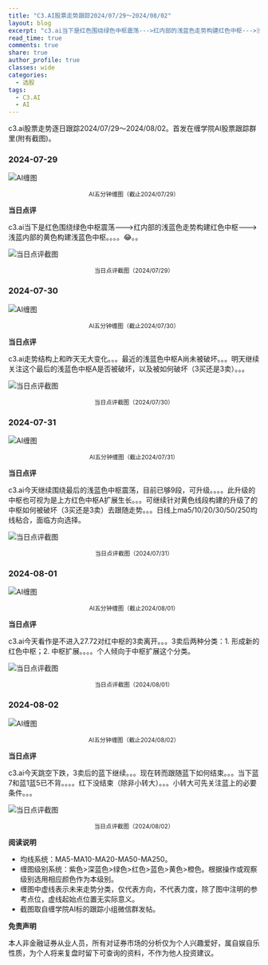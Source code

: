 ```yaml
---
title: "C3.AI股票走势跟踪2024/07/29～2024/08/02"
layout: blog
excerpt: "c3.ai当下是红色围绕绿色中枢震荡--->红内部的浅蓝色走势构建红色中枢--->浅蓝内部的黄色构建浅蓝色中枢"
read_time: true
comments: true
share: true
author_profile: true
classes: wide
categories:
  - 选股
tags:
  - C3.AI
  - AI
---
```


c3.ai股票走势逐日跟踪2024/07/29～2024/08/02。首发在缠学院AI股票跟踪群里(附有截图)。

### 2024-07-29

![AI缠图](https://file.olim.in/img/2024/AI-20240729-m15-c.png)
<small><center>AI五分钟缠图（截止2024/07/29）</center></small>

**当日点评**

c3.ai当下是红色围绕绿色中枢震荡--->红内部的浅蓝色走势构建红色中枢--->浅蓝内部的黄色构建浅蓝色中枢。。。。😂。。

![当日点评截图](https://file.olim.in/img/2024/AI-20240729-comments-1.png)
<small><center>当日点评截图（2024/07/29）</center></small>


### 2024-07-30

![AI缠图](https://file.olim.in/img/2024/AI-20240730-m15-c.png)
<small><center>AI五分钟缠图（截止2024/07/30）</center></small>

**当日点评**

c3.ai走势结构上和昨天无大变化。。。最近的浅蓝色中枢A尚未被破坏。。。明天继续关注这个最后的浅蓝色中枢A是否被破坏，以及被如何破坏（3买还是3卖）。。。

![当日点评截图](https://file.olim.in/img/2024/AI-20240730-comments-1.png)
<small><center>当日点评截图（2024/07/30）</center></small>

### 2024-07-31

![AI缠图](https://file.olim.in/img/2024/AI-20240731-m5-c.png)
<small><center>AI五分钟缠图（截止2024/07/31）</center></small>

**当日点评**

c3.ai今天继续围绕最后的浅蓝色中枢震荡，目前已够9段，可升级。。。。此升级的中枢也可视为是上方红色中枢A扩展生长。。。可继续针对黄色线段构建的升级了的中枢如何被破坏（3买还是3卖）去跟随走势。。。日线上ma5/10/20/30/50/250均线粘合，面临方向选择。

![当日点评截图](https://file.olim.in/img/2024/AI-20240731-comments-1.png)
<small><center>当日点评截图（2024/07/31）</center></small>

### 2024-08-01

![AI缠图](https://file.olim.in/img/2024/AI-20240801-m5-c.png)
<small><center>AI五分钟缠图（截止2024/08/01）</center></small>

**当日点评**

c3.ai今天看作是不进入27.72对红中枢的3卖离开。。。3卖后两种分类：1. 形成新的红色中枢；2. 中枢扩展。。。。个人倾向于中枢扩展这个分类。

![当日点评截图](https://file.olim.in/img/2024/AI-20240801-comments-1.png)
<small><center>当日点评截图（2024/08/01）</center></small>

### 2024-08-02

![AI缠图](https://file.olim.in/img/2024/AI-20240802-m5-c.png)
<small><center>AI五分钟缠图（截止2024/08/02）</center></small>

**当日点评**

c3.ai今天跳空下跌，3卖后的蓝下继续。。。现在转而跟随蓝下如何结束。。。当下蓝7和蓝1蓝5已不背。。。。红下没结束（除非小转大）。。。小转大可先关注蓝上的必要条件。。。

![当日点评截图](https://file.olim.in/img/2024/AI-20240802-comments-1.png)
<small><center>当日点评截图（2024/08/02）</center></small>


**阅读说明**

* 均线系统：MA5-MA10-MA20-MA50-MA250。
* 缠图级别系统：紫色>深蓝色>绿色>红色>蓝色>黄色>橙色。根据操作或观察级别选用相应颜色作为本级别。
* 缠图中虚线表示未来走势分类，仅代表方向，不代表力度，除了图中注明的参考点位，虚线起始点位置无实际意义。
* 截图取自缠学院AI标的跟踪小组微信群发帖。

**免责声明** 

本人非金融证券从业人员，所有对证券市场的分析仅为个人兴趣爱好，属自娱自乐性质，为个人将来复盘时留下可查询的资料，不作为他人投资建议。

